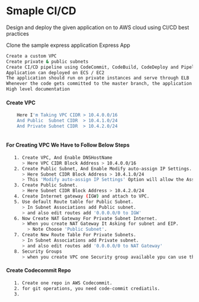 # Smaple CI/CD 
Design and deploy the given application on to AWS cloud using CI/CD best practices

Clone the sample express application Express App

```sh
Create a custom VPC
Create private & public subnets
Create CI/CD pipeline using CodeCommit, CodeBuild, CodeDeploy and Pipeline
Application can deployed on ECS / EC2
The application should run on private instances and serve through ELB
Whenever the code gets committed to the master branch, the application should be redeployed.
High level documentation
```


#### Create VPC
```sh
    Here I'm Taking VPC CIDR > 10.4.0.0/16
	And Public  Subnet CIDR  > 10.4.1.0/24
	And Private Subnet CIDR  > 10.4.2.0/24
	
 ```
 
 #### For Creating VPC We Have to Follow Below Steps 
 ```sh
    1. Create VPC, And Enable DNSHostName
	   > Here VPC CIDR Block Address > 10.4.0.0/16
	2. Create Public Subnet, And Enable Modify auto-assign IP Settings.
	   > Here Subnet CIDR Block Address > 10.4.1.0/24
	   > This 'Modify auto-assign IP Settings' Option will allow the Assign Auto Public IP to Instances.
	3. Create Public Subnet.
	   > Here Subnet CIDR Block Address > 10.4.2.0/24
	4. Create Internet gateway (IGW) and attach to VPC.
	5. Use default Route table for Public Subnet.
	   > In Subnet Associations add Public subnet.
	   > and also edit routes add '0.0.0.0/0 to IGW'
	6. Now Create NAT Gateway For Private Subnet Internet.
	   > When you create NAT Gateway It Asking for subnet and EIP.
	     > Note Choose 'Public Subnet'.
	7. Create New Route Table For Private Subnets.
	   > In Subnet Associations add Private subnet.
	   > and also edit routes add '0.0.0.0/0 to NAT Gateway' 
	8. Security Groups 
	   > when you create VPC one Security group available ypu can use that security group.
  ```
#### Create Codecommit Repo
```sh
   1. Create one repo in AWS Codecommit.
   2. for git operations, you need code-commit crediatils.
   3. 
```
